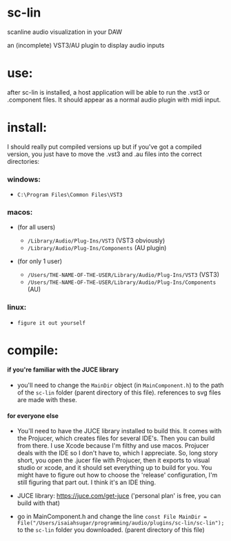 



# sc-lin

scanline audio visualization in your DAW

an (incomplete) VST3/AU plugin to display audio inputs 

# use:
after sc-lin is installed, a host application will be able to run the .vst3 or .component files. It should appear as a normal audio plugin with midi input.


# install:
I should really put compiled versions up
but if you've got a compiled version, you just have to move the .vst3 and .au files into the correct directories:


### windows:
* `C:\Program Files\Common Files\VST3`

### macos:
* (for all users)
	* `/Library/Audio/Plug-Ins/VST3` (VST3 obviously)
	* `/Library/Audio/Plug-Ins/Components` (AU plugin)

* (for only 1 user)
	* `/Users/THE-NAME-OF-THE-USER/Library/Audio/Plug-Ins/VST3` (VST3)
	* `/Users/THE-NAME-OF-THE-USER/Library/Audio/Plug-Ins/Components` (AU)
### linux: 
* `figure it out yourself`


# compile:

#### if you're familiar with the JUCE library
* you'll need to change the `MainDir` object (in `MainComponent.h`) to the path of the `sc-lin` folder (parent directory of this file). references to svg files are made with these.


#### for everyone else
* You'll need to have the JUCE library installed to build this. It comes with the Projucer, which creates files for several IDE's. Then you can build from there. I use Xcode because I'm filthy and use macos. Projucer deals with the IDE so I don't have to, which I appreciate. So, long story short, you open the .jucer file with Projucer, then it exports to visual studio or xcode, and it should set everything up to build for you. You might have to figure out how to choose the 'release' configuration, I'm still figuring that part out. I think it's an IDE thing. 

* JUCE library: https://juce.com/get-juce ('personal plan' is free, you can build with that)
* go in MainComponent.h and change the line `const File MainDir = File("/Users/isaiahsugar/programming/audio/plugins/sc-lin/sc-lin");` to the `sc-lin` folder you downloaded. (parent directory of this file)
